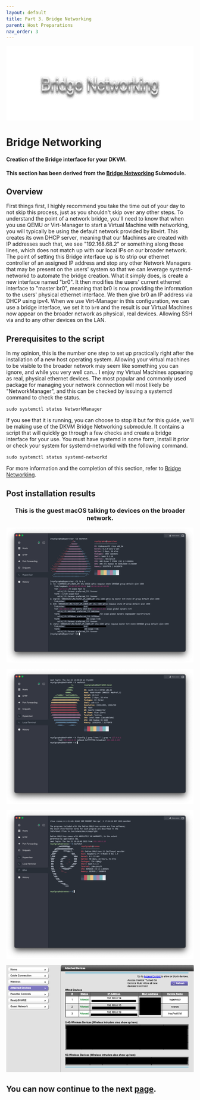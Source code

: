 ```yaml
---
layout: default
title: Part 3. Bridge Networking
parent: Host Preparations
nav_order: 3
---
```


<p align="center">
  <img width="650" height="200" src="../../assets/HeaderBridgeNetworkingTextOnly.png">
</p>

# Bridge Networking
#### Creation of the Bridge interface for your DKVM.
#### This section has been derived from the <a href="https://github.com/royalgraphx/DarwinKVM/tree/main/BridgeNetworking">Bridge Networking</a> Submodule.

## Overview

First things first, I highly recommend you take the time out of your day to not skip this process, just as you shouldn't skip over any other steps. To understand the point of a network bridge, you'll need to know that when you use QEMU or Virt-Manager to start a Virtual Machine with networking, you will typically be using the default network provided by libvirt. This creates its own DHCP server, meaning that our Machines are created with IP addresses such that, we see "192.168.68.2" or something along those lines, which does not match up with our local IPs on our broader network. The point of setting this Bridge interface up is to strip our ethernet controller of an assigned IP address and stop any other Network Managers that may be present on the users' system so that we can leverage systemd-networkd to automate the bridge creation. What it simply does, is create a new interface named "br0". It then modifies the users' current ethernet interface to "master br0", meaning that br0 is now providing the information to the users' physical ethernet interface. We then give br0 an IP address via DHCP using ipv4. When we use Virt-Manager in this configuration, we can use a bridge interface, we set it to ``br0`` and the result is our Virtual Machines now appear on the broader network as physical, real devices. Allowing SSH via and to any other devices on the LAN.

## Prerequisites to the script

In my opinion, this is the number one step to set up practically right after the installation of a new host operating system. Allowing your virtual machines to be visible to the broader network may seem like something you can ignore, and while you very well can... I enjoy my Virtual Machines appearing as real, physical ethernet devices. The most popular and commonly used package for managing your network connection will most likely be "NetworkManager", and this can be checked by issuing a systemctl command to check the status.

```
sudo systemctl status NetworkManager
```

If you see that it is running, you can choose to stop it but for this guide, we'll be making use of the DKVM Bridge Networking submodule. It contains a script that will quickly go through a few checks and create a bridge interface for your use. You must have systemd in some form, install it prior or check your system for systemd-networkd with the following command.

```
sudo systemctl status systemd-networkd
```

For more information and the completion of this section, refer to [Bridge Networking](https://github.com/royalgraphx/DarwinKVM/tree/main/BridgeNetworking).

## Post installation results

<h3 align="center">This is the guest macOS talking to devices on the broader network.</h3>

<p align="center">
  <img src="../../assets/BridgeNetworkingHypervisorSSH.png">
</p>

<p align="center">
  <img src="../../assets/BridgeNetworkingLocalTerminal.png">
</p>

<p align="center">
  <img src="../../assets/BridgeNetworkingRPI.png">
</p>

<p align="center">
  <img src="../../assets/BridgeNetworkingRouterDash.png">
</p>

## You can now continue to the next <a href="04-PackageInstall.html">page</a>.